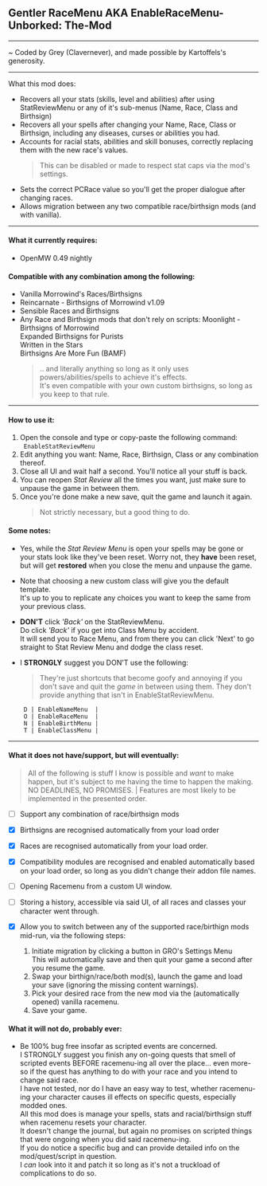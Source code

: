 ## Gentler RaceMenu AKA EnableRaceMenu-Unborked: The-Mod
---

~ Coded by Grey (Clavernever), and made possible by Kartoffels's generosity.

---

What this mod does:

  - Recovers all your stats (skills, level and abilities) after using StatReviewMenu or any of it's sub-menus (Name, Race, Class and Birthsign)
  - Recovers all your spells after changing your Name, Race, Class or Birthsign, including any diseases, curses or abilities you had.
  - Accounts for racial stats, abilities and skill bonuses, correctly replacing them with the new race's values.
    > This can be disabled or made to respect stat caps via the mod's settings.
  - Sets the correct PCRace value so you'll get the proper dialogue after changing races.
  - Allows migration between any two compatible race/birthsign mods (and with vanilla).

---

#### What it currently requires:
  - OpenMW 0.49 nightly

#### Compatible with any combination among the following:
  - Vanilla Morrowind's Races/Birthsigns
  - Reincarnate - Birthsigns of Morrowind v1.09
  - Sensible Races and Birthsigns
  - Any Race and Birthsign mods that don't rely on scripts:
      Moonlight - Birthsigns of Morrowind  
      Expanded Birthsigns for Purists  
      Written in the Stars  
      Birthsigns Are More Fun (BAMF)  
     >.. and literally anything so long as it only uses powers/abilities/spells to achieve it's effects.  
        It's even compatible with your own custom birthsigns, so long as you keep to that rule.

---
#### How to use it:

1. Open the console and type or copy-paste the following command:  
   `  EnableStatReviewMenu  `  
3. Edit anything you want: Name, Race, Birthsign, Class or any combination thereof.
4. Close all UI and wait half a second. You'll notice all your stuff is back.
5. You can reopen _Stat Review_ all the times you want, just make sure to unpause the game in between them.
6. Once you're done make a new save, quit the game and launch it again.  
   > Not strictly necessary, but a good thing to do.

#### Some notes:

  - Yes, while the _Stat Review Menu_ is open your spells may be gone or your stats look like they've been reset.
    Worry not, they **have** been reset, but will get **restored** when you close the menu and unpause the game.
    
  - Note that choosing a new custom class will give you the default template.  
    It's up to you to replicate any choices you want to keep the same from your previous class.
    
  - **DON'T** click _'Back'_ on the StatReviewMenu.  
    Do click _'Back'_ if you get into Class Menu by accident.  
    It will send you to Race Menu, and from there you can click 'Next' to go straight to Stat Review Menu and dodge the class reset.
    
  - I **STRONGLY** suggest you DON'T use the following:
    > They're just shortcuts that become goofy and annoying if you don't save and quit the *game* in between using them.
    > They don't provide anything that isn't in EnableStatReviewMenu.  
    
    ` D | EnableNameMenu  |`  
    ` O | EnableRaceMenu  |`  
    ` N | EnableBirthMenu |`  
    ` T | EnableClassMenu |`  

- - - - - - - - - - - - - - - - - - - - - - - - - - - - - - - -

#### What it does not have/support, but will eventually:

> All of the following is stuff I know is possible and *want* to make happen, but it's subject to me having the time to happen the making.
> NO DEADLINES, NO PROMISES. | Features are most likely to be implemented in the presented order.

  - [ ] Support any combination of race/birthsign mods
  - [x] Birthsigns are recognised automatically from your load order
  - [x] Races are recognised automatically from your load order.
  - [x] Compatibility modules are recognised and enabled automatically based on your load order, so long as you didn't change their addon file names.
  - [ ] Opening Racemenu from a custom UI window.
  - [ ] Storing a history, accessible via said UI, of all races and classes your character went through.

  - [x] Allow you to switch between any of the supported race/birthign mods mid-run, via the following steps:
    1. Initiate migration by clicking a button in GRO's Settings Menu  
       This will automatically save and then quit your game a second after you resume the game.
    2. Swap your birthign/race/both mod(s), launch the game and load your save (ignoring the missing content warnings).
    3. Pick your desired race from the new mod via the (automatically opened) vanilla racemenu.
    4. Save your game.

#### What it will not do, probably ever:

  - Be 100% bug free insofar as scripted events are concerned.  
    I STRONGLY suggest you finish any on-going quests that smell of scripted events BEFORE racemenu-ing all over the place... even more-so if the quest has anything to do with your race and you intend to change said race.  
    I have not tested, nor do I have an easy way to test, whether racemenu-ing your character causes ill effects on specific quests, especially modded ones.  
      All this mod does is manage your spells, stats and racial/birthsign stuff when racemenu resets your character.  
      It doesn't change the journal, but again no promises on scripted things that were ongoing when you did said racemenu-ing.  
    If you do notice a specific bug and can provide detailed info on the mod/quest/script in question.  
    I *can* look into it and patch it so long as it's not a truckload of complications to do so.
